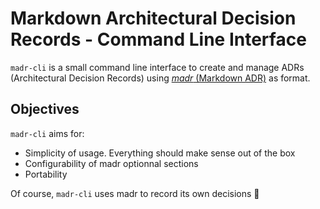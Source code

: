 # Markdown Architectural Decision Records - Command Line Interface

`madr-cli` is a small command line interface to create and manage ADRs
(Architectural Decision Records) using [_madr_ (Markdown
ADR)](https://adr.github.io/madr/) as format.

## Objectives

`madr-cli` aims for:

- Simplicity of usage. Everything should make sense out of the box
- Configurability of madr optionnal sections
- Portability

Of course, `madr-cli` uses madr to record its own decisions 🙂
